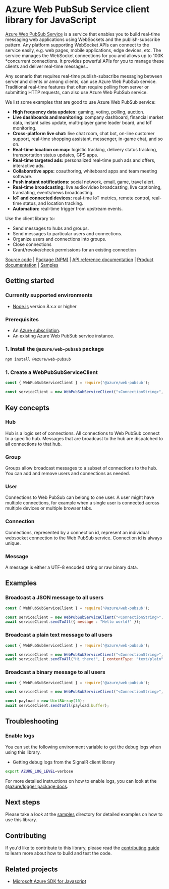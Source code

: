 # Azure Web PubSub Service client library for JavaScript

[Azure Web PubSub Service](https://aka.ms/awps/doc) is a service that enables you to build real-time messaging web applications using WebSockets and the publish-subscribe pattern. Any platform supporting WebSocket APIs can connect to the service easily, e.g. web pages, mobile applications, edge devices, etc. The service manages the WebSocket connections for you and allows up to 100K *concurrent connections. It provides powerful APIs for you to manage these clients and deliver real-time messages..

Any scenario that requires real-time publish-subscribe messaging between server and clients or among clients, can use Azure Web PubSub service. Traditional real-time features that often require polling from server or submitting HTTP requests, can also use Azure Web PubSub service.

We list some examples that are good to use Azure Web PubSub service:

* **High frequency data updates:** gaming, voting, polling, auction.
* **Live dashboards and monitoring:** company dashboard, financial market data, instant sales update, multi-player game leader board, and IoT monitoring.
* **Cross-platform live chat:** live chat room, chat bot, on-line customer support, real-time shopping assistant, messenger, in-game chat, and so on.
* **Real-time location on map:** logistic tracking, delivery status tracking, transportation status updates, GPS apps.
* **Real-time targeted ads:** personalized real-time push ads and offers, interactive ads.
* **Collaborative apps:** coauthoring, whiteboard apps and team meeting software.
* **Push instant notifications:** social network, email, game, travel alert.
* **Real-time broadcasting:** live audio/video broadcasting, live captioning, translating, events/news broadcasting.
* **IoT and connected devices:** real-time IoT metrics, remote control, real-time status, and location tracking.
* **Automation:** real-time trigger from upstream events.

Use the client library to:

- Send messages to hubs and groups.
- Send messages to particular users and connections.
- Organize users and connections into groups.
- Close connections
- Grant/revoke/check permissions for an existing connection

[Source code](https://github.com/Azure/azure-sdk-for-js/blob/master/sdk/web-pubsub/web-pubsub) |
[Package (NPM)](https://www.npmjs.com/package/@azure/web-pubsub) |
[API reference documentation](https://aka.ms/awps/sdk/js) |
[Product documentation](https://aka.ms/awps/doc) |
[Samples][samples_ref]

## Getting started

### Currently supported environments

- [Node.js](https://nodejs.org/) version 8.x.x or higher

### Prerequisites

- An [Azure subscription][azure_sub].
- An existing Azure Web PubSub service instance.

### 1. Install the `@azure/web-pubsub` package

```bash
npm install @azure/web-pubsub
```

### 1. Create a WebPubSubServiceClient

```js
const { WebPubSubServiceClient } = require('@azure/web-pubsub');

const serviceClient = new WebPubSubServiceClient("<ConnectionString>", "<hubName>");
```

## Key concepts

### Hub

Hub is a logic set of connections. All connections to Web PubSub connect to a specific hub. Messages that are broadcast to the hub are dispatched to all connections to that hub.

### Group

Groups allow broadcast messages to a subset of connections to the hub. You can add and remove users and connections as needed.

### User

Connections to Web PubSub can belong to one user. A user might have multiple connections, for example when a single user is connected across multiple devices or multiple browser tabs.

### Connection

Connections, represented by a connection id, represent an individual websocket connection to the Web PubSub service. Connection id is always unique.

### Message

A message is either a UTF-8 encoded string or raw binary data.

## Examples

### Broadcast a JSON message to all users

```js
const { WebPubSubServiceClient } = require('@azure/web-pubsub');

const serviceClient = new WebPubSubServiceClient("<ConnectionString>", "<hubName>");
await serviceClient.sendToAll({ message : "Hello world!" });
```

### Broadcast a plain text message to all users

```js
const { WebPubSubServiceClient } = require('@azure/web-pubsub');

const serviceClient = new WebPubSubServiceClient("<ConnectionString>", "<hubName>");
await serviceClient.sendToAll("Hi there!", { contentType: "text/plain" });
```

### Broadcast a binary message to all users

```js
const { WebPubSubServiceClient } = require('@azure/web-pubsub');

const serviceClient = new WebPubSubServiceClient("<ConnectionString>", "<hubName>");

const payload = new Uint8Array(10);
await serviceClient.sendToAll(payload.buffer);
```

## Troubleshooting

### Enable logs

You can set the following environment variable to get the debug logs when using this library.

- Getting debug logs from the SignalR client library

```bash
export AZURE_LOG_LEVEL=verbose
```

For more detailed instructions on how to enable logs, you can look at the [@azure/logger package docs](https://github.com/Azure/azure-sdk-for-js/tree/master/sdk/core/logger).

## Next steps

Please take a look at the
[samples][samples_ref]
directory for detailed examples on how to use this library.

## Contributing

If you'd like to contribute to this library, please read the [contributing guide](https://github.com/Azure/azure-sdk-for-js/blob/master/CONTRIBUTING.md) to learn more about how to build and test the code.

## Related projects

- [Microsoft Azure SDK for Javascript](https://github.com/Azure/azure-sdk-for-js)

[azure_sub]: https://azure.microsoft.com/free/
[samples_ref]: https://github.com/Azure/azure-sdk-for-js/tree/master/sdk/web-pubsub/web-pubsub/samples
